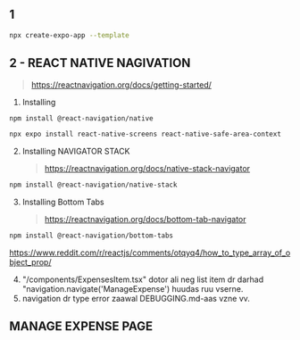 ## 1

```bash
npx create-expo-app --template
```

## 2 - REACT NATIVE NAGIVATION

> https://reactnavigation.org/docs/getting-started/

1. Installing

```bash
npm install @react-navigation/native
```

```bash
npx expo install react-native-screens react-native-safe-area-context
```

2. Installing NAVIGATOR STACK
   > https://reactnavigation.org/docs/native-stack-navigator

```bash
npm install @react-navigation/native-stack
```

3. Installing Bottom Tabs

   > https://reactnavigation.org/docs/bottom-tab-navigator

```bash
npm install @react-navigation/bottom-tabs
```

https://www.reddit.com/r/reactjs/comments/otqyq4/how_to_type_array_of_object_prop/

4. "/components/ExpensesItem.tsx" dotor ali neg list item dr darhad "navigation.navigate('ManageExpense') huudas ruu vserne.
5. navigation dr type error zaawal DEBUGGING.md-aas vzne vv.

## MANAGE EXPENSE PAGE
